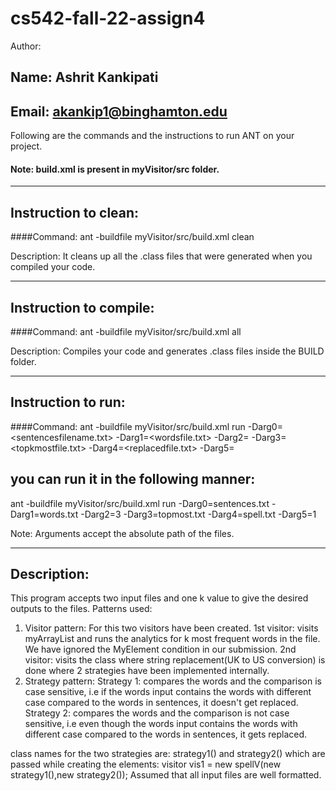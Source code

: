 # cs542-fall-22-assign4

Author:

## Name: Ashrit Kankipati
## Email: akankip1@binghamton.edu



Following are the commands and the instructions to run ANT on your project.
#### Note: build.xml is present in myVisitor/src folder.

-----------------------------------------------------------------------
## Instruction to clean:

####Command: ant -buildfile myVisitor/src/build.xml clean

Description: It cleans up all the .class files that were generated when you
compiled your code.

-----------------------------------------------------------------------
## Instruction to compile:

####Command: ant -buildfile myVisitor/src/build.xml all

Description: Compiles your code and generates .class files inside the BUILD folder.

-----------------------------------------------------------------------
## Instruction to run:

####Command: ant -buildfile myVisitor/src/build.xml run -Darg0=<sentencesfilename.txt> -Darg1=<wordsfile.txt> -Darg2=<k> -Darg3=<topkmostfile.txt> -Darg4=<replacedfile.txt> -Darg5=<Debugval>

## you can run it in the following manner:

ant -buildfile myVisitor/src/build.xml run -Darg0=sentences.txt -Darg1=words.txt -Darg2=3 -Darg3=topmost.txt -Darg4=spell.txt -Darg5=1

Note: Arguments accept the absolute path of the files.

-----------------------------------------------------------------------
## Description:
This program accepts two input files and one k value to give the desired outputs to the files. 
Patterns used:
1) Visitor pattern: For this two visitors have been created.
1st visitor: visits myArrayList and runs the analytics for k most frequent words in the file. We have ignored the MyElement condition in our submission.
2nd visitor: visits the class where string replacement(UK to US conversion) is done where 2 strategies have been implemented internally.
2) Strategy pattern: 
Strategy 1: compares the words and the comparison is case sensitive, i.e if the words input contains the words with different case compared to the words in sentences, it doesn't get replaced.
Strategy 2: compares the words and the comparison is not case sensitive, i.e even though the words input contains the words with different case compared to the words in sentences, it gets replaced.

class names for the two strategies are: strategy1() and strategy2() which are passed while creating the elements: visitor vis1 = new spellV(new strategy1(),new strategy2());
Assumed that all input files are well formatted.




